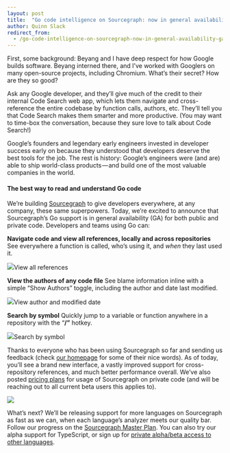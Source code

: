 ```yaml
---
layout: post
title:  "Go code intelligence on Sourcegraph: now in general availability (GA)"
author: Quinn Slack
redirect_from:
  - /go-code-intelligence-on-sourcegraph-now-in-general-availability-ga-e2ebcddc7f45
---
```


First, some background: Beyang and I have deep respect for how Google builds software. Beyang interned there, and I’ve worked with Googlers on many open-source projects, including Chromium. What’s their secret? How are they so good?

Ask any Google developer, and they’ll give much of the credit to their internal Code Search web app, which lets them navigate and cross-reference the entire codebase by function calls, authors, etc. They’ll tell you that Code Search makes them smarter and more productive. (You may want to time-box the conversation, because they sure love to talk about Code Search!)

Google’s founders and legendary early engineers invested in developer success early on because they understood that developers deserve the best tools for the job. The rest is history: Google’s engineers were (and are) able to ship world-class products — and build one of the most valuable companies in the world.

#### The best way to read and understand Go code

We’re building [Sourcegraph](https://sourcegraph.com) to give developers everywhere, at any company, these same superpowers. Today, we’re excited to announce that Sourcegraph’s Go support is in general availability (GA) for both public and private code. Developers and teams using Go can:

**Navigate code and view all references, locally and across repositories**
See everywhere a function is called, who’s using it, and _when_ they last used it.

[![](https://cdn-images-1.medium.com/max/800/1*gG3qY8QA96DhLeZqGRiWdA.png)](https://sourcegraph.com/join)View all references

**View the authors of any code file**
See blame information inline with a simple “Show Authors” toggle, including the author and date last modified.

[![](https://cdn-images-1.medium.com/max/800/1*ZaZ1yERYSTVAaTgQKRcsgQ.png)](https://sourcegraph.com/join)View author and modified date

**Search by symbol**
Quickly jump to a variable or function anywhere in a repository with the “**/”** hotkey.

[![](https://cdn-images-1.medium.com/max/800/1*ixUXGr_lDINMSzyXtF81Iw.png)](https://sourcegraph.com/join)Search by symbol

Thanks to everyone who has been using Sourcegraph so far and sending us feedback (check [our homepage](https://sourcegraph.com) for some of their nice words). As of today, you’ll see a brand new interface, a vastly improved support for cross-repository references, and much better performance overall. We’ve also posted [pricing plans](https://sourcegraph.com/pricing) for usage of Sourcegraph on private code (and will be reaching out to all current beta users this applies to).

[![](https://cdn-images-1.medium.com/max/800/1*71FZEE4Nr5RYmG5cFrB1eA.png)](https://sourcegraph.com/join)

What’s next? We’ll be releasing support for more languages on Sourcegraph as fast as we can, when each language’s analyzer meets our quality bar. Follow our progress on the [Sourcegraph Master Plan](https://sourcegraph.com/plan). You can also try our alpha support for TypeScript, or sign up for [private alpha/beta access to other languages](https://sourcegraph.com/beta).